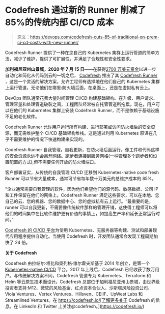 # Codefresh 通过新的 Runner 削减了 85%的传统内部 CI/CD 成本

> 原文：<https://devops.com/codefresh-cuts-85-of-traditional-on-prem-ci-cd-costs-with-new-runner/>

Codefresh Runner 提供了一种在您自己的 Kubernetes 集群上运行管道的简单方法，减少了维护，提供了可扩展性，并满足了合规性和安全性要求。

**加利福尼亚州山景城，2020 年 7 月 15 日**——在获得[2700 万美元资金](https://codefresh.io/codefresh-news/2020-funding-annoucement/)以进一步自动化和简化从代码到云的一切之后， [Codefresh](http://www.codefresh.io) 推出了其 [Codefresh Runner](https://codefresh.io/codefresh-news/announcing-codefresh-runner/) ，这是一个灵活的解决方案，允许工程师有选择地在他们自己的 Kubernetes 集群上运行管道，无论他们在哪里:防火墙后面，在桌面上，还是在虚拟私有云上。

DevOps 团队通常花费大量时间管理 CI/CD 构建基础架构。在升级、用户请求、管理容量和处理管道破裂之间，工程团队经常被自托管管道所拖累。现在，用户可以在他们的 Kubernetes 集群上安装 Codefresh Runner，而不是依赖于基础设施不足的老化软件。

Codefresh Runner 允许用户运行所有构建、进行部署或访问防火墙后的安全资源，而无需维护整个 CI/CD 基础架构堆栈。这是通过利用 Kubernetes 原语在几乎不需要维护的情况下快速构建来实现的。

Codefresh Runner 自我管理，自我更新，在防火墙后面运行。像工件和代码这样的安全资源永远不会离开网络。跑步者连接到服务网格(一种管理多个跑步者和设置配置的方式),但不需要任何开放的防火墙端口。

客户部署证实，从传统的自我管理 CI/CD 迁移到 Kubernetes-native code fresh Runner 可以节省大量成本，通常可节省每年数十万美元的总维护成本的 85%。

“企业通常需要自我管理的软件，因为他们希望他们的源代码、敏感数据、公司 IP 和工件保留在他们的网络上。Codefresh Runner 满足这些要求，可以在本地、您自己的云、您的机器、您的数据中心、您的虚拟私有云上运行。“最重要的是，runner 可以自我更新，不需要像传统软件那样的管理开销，这使得工程师可以将他们的时间集中在比软件维护更有价值的事情上，如提高生产率和延长正常运行时间，”

[Codefresh 的 CI/CD 平台](https://www.youtube.com/watch?v=nH4zvppawqc)为使用 Kubernetes、无服务器等构建、测试和部署现代应用程序提供自动化。当使用 Codefresh 时，开发团队通常会发现工程周期加快了 24 倍。

**关于 Codefresh**

Codefresh 由拉结尔·塔比和奥列格·维尔霍夫斯基于 2014 年创立，是第一个 [Kubernetes-native CI/CD](http://www.codefresh.io/) 平台。2017 年上线后，Codefresh 已经收获了数万用户。与传统解决方案不同，Codefresh 管道专为 Kubernetes、Terraform 和 Helm 等云原生技术而设计。Codefresh 总部位于加利福尼亚州山景城，由世界级投资者支持:M12、微软的风险基金、红点资本合伙人、沙斯塔风险投资公司、Viola Ventures、Vertex Ventures、Hillsven、CEIIF、UpWest Labs 和 Streamlined Ventures。在 https://codefresh.io/[了解更多关于 Codefresh 的信息。在 LinkedIn 和 Twitter 上关注@codefresh。](https://codefresh.io/)

###